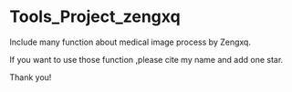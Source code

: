 # Tools_Project_zengxq
Include many function about medical image process by Zengxq.

If you want to use those function ,please cite my name and add one star.

Thank you!
